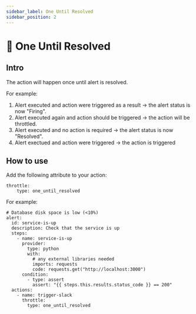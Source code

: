 ```yaml
---
sidebar_label: One Until Resolved
sidebar_position: 2
---
```


# 🎯 One Until Resolved

## Intro
The action will happen once until alert is resolved.

For example:

1. Alert executed and action were triggered as a result -> the alert status is now "Firing".
2. Alert executed again and action should be triggered -> the action will be throttled.
3. Alert executed and no action is required -> the alert status is now "Resolved".
4. Alert exectued and action were triggered -> the action is triggered

## How to use
Add the following attribute to your action:
```
throttle:
    type: one_until_resolved
```
For example:
```
# Database disk space is low (<10%)
alert:
  id: service-is-up
  description: Check that the service is up
  steps:
    - name: service-is-up
      provider:
        type: python
        with:
          # any external libraries needed
          imports: requests
          code: requests.get("http://localhost:3000")
      condition:
        - type: assert
          assert: "{{ steps.this.results.status_code }} == 200"
  actions:
    - name: trigger-slack
      throttle:
        type: one_until_resolved
```

